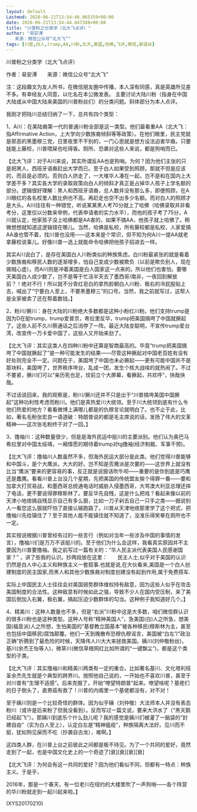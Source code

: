 ```yaml
---
layout: default
Lastmod: 2020-06-21T13:54:46.065359+00:00
date: 2020-06-21T13:54:44.047388+00:00
title: "川普粉之分类学（北大飞点评）"
author: "易安溥
　　来源：微信公众号“北大飞”"
tags: [川普,白人,trump,AA,川粉,北大,美国,哈佛,飞评,微信,新语丝]
---
```


川普粉之分类学（北大飞点评）

作者：易安溥　　来源：微信公众号“北大飞”

注：这段趣文为友人所书，在微信朋友圈中传播，本人深有同感，真是英雄所见差不多。有幸经友人同意，以化名在本公微发表。 主要讨论大陆川粉（指身在中国大陆或从中国大陆来美国的川普粉丝们）的分类问题。斜体部分为本人点评。

我刚才把陆川总结归纳了一下，总共有四个类型：

1、A川：在美陆裔第一代的普通川粉全部是这一类型。他们最看重AA（北大飞：指Affirmative Action，上大学向少数族裔倾斜等等政策）。在他们眼里，民主党就是邪恶的黑墨穆三党，日里夜里不干别的，一门心思就是想方设法迫害华裔。只要娃能上藤校，川普喂屎也吃得香。厕所、恐袭对这些人来说，都是狗哨而已。

【北大飞评：对于A川来说，其实所谓反AA也是狗哨。为何？因为他们主张的只是把黑人、西班牙语裔赶出大学而已。至于白人如果受到照顾，那就不但是应该的，而且是必须的。否则白人挤走了，一大堆华人凑在一起，岂不是和在国内上大学差不多？其实各大学的录取政策向白人的倾斜才真正是占掉华人孩子上学名额的部分。逻辑很好理解：黑人和西班牙语裔，总人数并没有那么多，即便照顾，在A川眼红的各名校里人数比例也不高。再赶走也空不出多少名额。而对白人的照顾才是大头。A川往往有一种错觉，听说某某黑人考70分就上了哈佛（哈佛录取并非看考分，这里仅以分数来举例，代表申请者的实力水平），而他的孩子考了75分，A川就认定，他家孩子没上哈佛都是AA害的，如果不搞AA，他孩子就上哈佛了。稍微想想就知道这逻辑错在哪儿。当然，哈佛是私校，所有藤校都是私校，人家爱搞AA谁也管不着，找川普也没用——这本来是个常识，但不知为何A川一提AA就老拿藤校说事儿。好像川普一选上就能命令哈佛把他孩子招进去一样。

其实A川说白了，是存在美国白人川粉类似的种族焦虑。白川粉最紧张的就是看着少数族裔和移民人数的逐渐增多，怕自己变成少数被欺负（以前是欺负别人，现在做贼心虚）。而A川则是冲着美国是白人国家这一点来的。所以他们也害怕，要哪天美国白人成少数了，岂不是等于忙活半天去了墨西哥/南非，一夜回到解放前？！绝对不行！所以就不分青红皂白的拿热脸朝白人川粉、极右的冷屁股贴上去，喊出了“宁要白人至上，不要黑墨穆三”的口号。当然，我之前就写过，这帮人是全家被卖了还在帮着数钱。】

2、粉川/撅川：身在大陆的川粉绝大多数都是这种小粉红川粉。他们支持trump是因为D在挺trump，trump爱普京，希拉里反华，trump把美国搞垮了中国就撅起了。这些人前不久川蔡通话之后消停了一阵。最近大陆变聪明，不宣传trump爱台湾，改宣传一万卡爱中国了，这些人又开始来劲了。

【北大飞评：其实这类人在四种川粉中还算是智商最高的。毕竟“trump把美国搞垮了中国就撅起了”是一种可能发生的结果——尽管这种撅起对中国老百姓有没有好处则完全不一定。问题在于，美国垮了中国也未必撅起——更有可能中国并不是那块料，美国垮了，世界秩序垮台，乱成一团，发生个核大战啥的就热闹了。不过不要紧，撅川们可以“亲历死也足，坟前立个大屏幕，看撅起，共欢呼”，快哉快哉。

不过话说回来，我的观察是，粉川/撅川还并不只是出于“川普搞垮美国中国撅起”这种功利性考虑而粉川。他们是真热爱川大统领。至于川大统领到底有什么令他们热爱的地方？看看微博上满哪儿都是的仇穆言论就明白了。也不止于此，比如，著名毛粉张宏良一语道破：特朗普说的都是毛主席说的话，发扬了伟大的文革精神——这次张毛粉终于对了一回。】

3、撸袖川：这种数量很少，但是是海外民运中挺川的主要派别。他们认为奥巴马希拉里对中国太绥靖，一厢情愿的期待着trump对tg撸袖(经济制裁、军事干预)。

【北大飞评：撸袖川人数虽然不多，但海外民运大部分是此类。他们觉得川普能够和中国斗，是个大鹰派，大大的好。岂不知是否鹰派是次要的——这世界上就没有比当“鹰派”要来的更容易的事，反正就是说狠话吹牛呗——重要的是你到底是巧鹰还是蠢鹰。看看川普上台没几个星期，先把美国的传统盟友挨个得罪一番——要和加拿大打贸易战，和墨西哥总统通电话时威胁入侵墨西哥，大骂澳大利亚总理还摔了电话，更不要说得罪穆斯林了。要反华先自残，这是什么把戏？看起来像以前的天津小地痞搞自残显示自己有多么狠，比如一刀子剁去自己一只手之类——据说别人一看您这么狠就吓怕了直接认输跑路了。川普从天津地痞那里学了这个把式，把撸袖川先给镇住了？至于其他人能不能镇住就不知道了，没准乐得笑晕在厕所也不一定。

其实按说根据川普曾经有过的一些言行（例如对当年一些涉及中国的事情的发言），撸袖川们是万万不该挺川的。至于他们为什么会这样，我看真实原因并不主要因为川普要撸袖。我之前写过一篇有关的：“华人民主派代表美国人民感谢国家？” ，讲了些我的认识。抄两段放在这里：　　民主人士,似乎对于美国的认识仍然是白人中心主义和种族主义一套叙事.也就是说,在大伙看来,美国是一个白人创建制度的民主国家,而黑人和其他少数族裔对制度创建没有起到作用,属于免费搭车.

实际上中国民主人士往往会对美国弱势群体维权持有敌意，因为这些人似乎在攻击美国制度的合法性。这种敌意有时候如此之强，导致不少人在国内受压制，来了美国后倒加入右翼，极右翼，搞起压迫少数群体的勾当。这种例子我知道好几个。】

4、精美川：这种人数量也不多，但是“右派”川粉中这是大多数，咱们微信群认识的很多川粉也是这种类型。这种人号称“精神美国人”，急美国(白)人之所急，想美国(福音派)人之所想，生怕美国的“基督教立国基本”被各种移民(穆斯林为主，甚至也包括中国移民)腐蚀颠覆。他们一天到晚散布恐穆仇穆谣言，美国被“白左”/“政治正确”折腾到了最危险的时候，天降伟人川大大来拯救美国。姨川(刘仲敬粉丝)，基川(余杰王怡等人)，微草川(微信草根网红比如所谓的“一键飘尘”)，都是这个类型的子类。

【北大飞评：其实撸袖川和精美川两类有一定的重合。比如著名基川、文化塔利班圣余杰先生就是个典型的跨界川。按照他自己说的，一开始也不喜欢川普，甚至于对川普有“生理不适感”。后来克服了，开始“嘹望特朗普”起来。嘹望啥呢？基佬们的日子倒头了，直男癌有救了！川普的内阁里一个基佬都没有，对不对！

至于姨川则是一个比较奇怪的群体。因为似乎姨（刘仲敬）大法师本人并没有表态粉川（或许是后来粉了但我没看到）。反而写过一篇文说，要来大洪水了（“黑天鹅已经起飞”）。那姨川到底乐个什么劲儿呢？我的感觉是姨川们被灌了一脑袋的“封建自由”（实为白人至上），认定白左是“精神瘟疫”，种族隔离大法好。见川而不挺，犹如狗见屎而不吃（抄袭自古龙），难啊。】

这四类人群，在川普上台之前彼此之间都是极不待见。为了一个共同的爱好，竟然走到了一起，也是中国文化史上的一个奇迹了[衰][衰][衰][衰]

【北大飞评：为何会有这一共同的爱好？因为他们看似不同，但都有一特点：种族主义。于是乎，

2016年，那是一个春天，有一位老川在纽约的大楼里吹了一声狗哨——各个阵营的华川粉就走到一起川起来啦。】

(XYS20170210)

